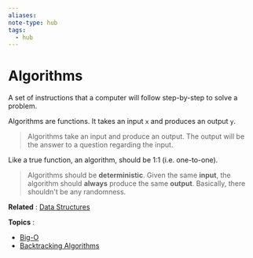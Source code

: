 ```yaml
---
aliases:
note-type: hub
tags:
  - hub
---
```


# Algorithms

A set of instructions that a computer will follow step-by-step to solve a problem.

Algorithms are functions. It takes an input `x` and produces an output `y`.

> Algorithms take an input and produce an output. The output will be the answer to a question regarding the input.

Like a true function, an algorithm, should be 1:1 (i.e. one-to-one).

> Algorithms should be **deterministic**. Given the same **input**, the algorithm should **always** produce the same **output**. Basically, there shouldn't be any randomness.

**Related** : [Data Structures](../Data%20Structures/Data%20Structures.md)

**Topics** :

- [Big-O](Big-O)
- [Backtracking Algorithms](Backtracking%20Algorithms)
